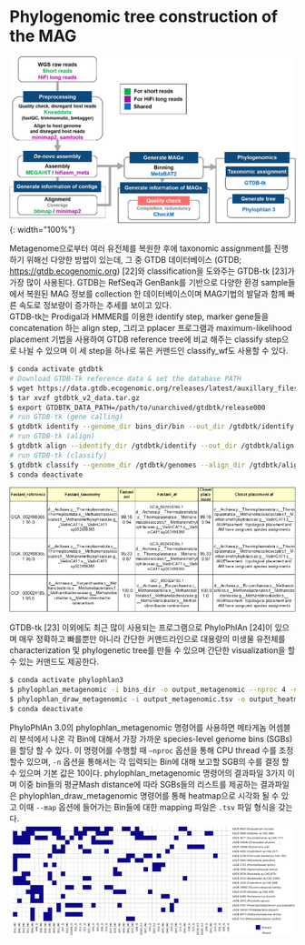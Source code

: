 ﻿# Phylogenomic tree construction of the MAG
![pipeline](https://github.com/sujin9819/MetaInsight/blob/main/SOP/MetaGenomic/img/G_11_1.png?raw=true){: width="100%"}

Metagenome으로부터 여러 유전체를 복원한 후에 taxonomic assignment를 진행하기 위해선 다양한 방법이 있는데, 그 중 GTDB 데이터베이스 (GTDB; https://gtdb.ecogenomic.org) [22]와 classification을 도와주는 GTDB-tk [23]가 가장 많이 사용된다.
GTDB는 RefSeq과 GenBank를 기반으로 다양한 환경 sample들에서 복원된 MAG 정보를 collection 한 데이터베이스이며 MAG기법의 발달과 함께 빠른 속도로 정보량이 증가하는 추세를 보이고 있다.  
GTDB-tk는 Prodigal과 HMMER를 이용한 identify step, marker gene들을 concatenation 하는 align step, 그리고 pplacer 프로그램과 maximum-likelihood placement 기법을 사용하여 GTDB reference tree에 비교 해주는 classify step으로 나뉠 수 있으며 이 세 step을 하나로 묶은 커맨드인 classify_wf도 사용할 수 있다. 


```bash
$ conda activate gtdbtk
# Download GTDB-Tk reference data & set the database PATH
$ wget https://data.gtdb.ecogenomic.org/releases/latest/auxillary_files/gtdbtk_v2_data.tar.gz
$ tar xvzf gtdbtk_v2_data.tar.gz
$ export GTDBTK_DATA_PATH=/path/to/unarchived/gtdbtk/release000
# run GTDB-tk (gene calling)
$ gtdbtk identify --genome_dir bins_dir/bin --out_dir /gtdbtk/identify --extension fa --cpus 2
# run GTDB-tk (align)
$ gtdbtk align --identify_dir /gtdbtk/identify --out_dir /gtdbtk/align --cpus 2
# run GTDB-tk (classify)
$ gtdbtk classify --genome_dir /gtdbtk/genomes --align_dir /gtdbtk/align --out_dir /gtdbtk/classify -x fa --cpus 2
$ conda deactivate
```

![gtdb_results](https://github.com/sujin9819/MetaInsight/blob/main/SOP/MetaGenomic/img/G_11_2.png?raw=true)

GTDB-tk [23] 이외에도 최근 많이 사용되는 프로그램으로 PhyloPhlAn [24]이 있으며 매우 정확하고 빠를뿐만 아니라 간단한 커맨드라인으로 대용량의 미생물 유전체를 characterization 및 phylogenetic tree를 만들 수 있으며 간단한 visualization을 할 수 있는 커맨드도 제공한다. 

```bash
$ conda activate phylophlan3
$ phylophlan_metagenomic -i bins_dir -o output_metagenomic --nproc 4 -n 1 -d SGB.Jan19 --verbose 2>&1
$ phylophlan_draw_metagenomic -i output_metagenomic.tsv -o output_heatmap --map bin2meta.tsv --top 20 --verbose 2>&1
$ conda deactivate
```
PhyloPhlAn 3.0의 phylophlan_metagenomic 명령어를 사용하면 메타게놈 어셈블리 분석에서 나온 각 Bin에 대해서 가장 가까운 species-level genome bins (SGBs)을 할당 할 수 있다.
이 명령어를 수행할 때 `–nproc` 옵션을 통해 CPU thread 수를 조정할수 있으며, `-n` 옵션을 통해서는 각 입력되는 Bin에 대해 보고할 SGB의 수를 결정 할 수 있으며 기본 값은 10이다.
phylophlan_metagenomic 명령어의 결과파일 3가지 이며 이중 bin들의 평균Mash distance에 따라 SGBs들의 리스트를 제공하는 결과파일은 phylophlan_draw_metagenomic 명령어를 통해 heatmap으로 시각화 될 수 있고 이때 `--map` 옵션에 들어가는 Bin들에 대한 mapping 파일은 `.tsv` 파일 형식을 갖는다.
![phylophlan_results](https://github.com/sujin9819/MetaInsight/blob/main/SOP/MetaGenomic/img/G_11_3.png?raw=true)
